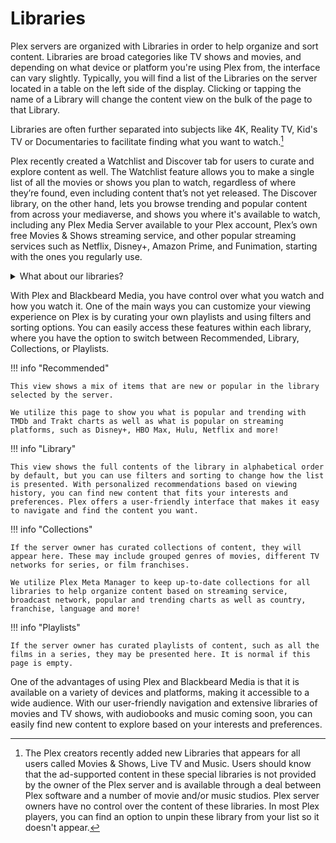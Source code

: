 # Libraries

Plex servers are organized with Libraries in order to help organize and sort content. Libraries are broad categories like TV shows and movies, and depending on what device or platform you're using Plex from, the interface can vary slightly. Typically, you will find a list of the Libraries on the server located in a table on the left side of the display. Clicking or tapping the name of a Library will change the content view on the bulk of the page to that Library.

Libraries are often further separated into subjects like 4K, Reality TV, Kid's TV or Documentaries to facilitate finding what you want to watch.[^1]

Plex recently created a Watchlist and Discover tab for users to curate and explore content as well. The Watchlist feature allows you to make a single list of all the movies or shows you plan to watch, regardless of where they’re found, even including content that’s not yet released. The Discover library, on the other hand, lets you browse trending and popular content from across your mediaverse, and shows you where it's available to watch, including any Plex Media Server available to your Plex account, Plex’s own free Movies & Shows streaming service, and other popular streaming services such as Netflix, Disney+, Amazon Prime, and Funimation, starting with the ones you regularly use.

 <details>
  <summary>What about our libraries?</summary>
  <br />
Our libraries are divided into multiple collections, which are split to help organize content and make it easier for you to discover and decide what you want to watch. Currently, we have 10 libraries, each offering a unique collection of content:<br />
<ul>
 <li><strong>Movies:</strong> This library includes a broad selection of popular movies across different genres and eras.</li>
 <li><strong>Movies - Anime:</strong> For fans of anime, this library features a vast collection of animated movies and TV shows.</li>
 <li><strong>Movies - Foreign:</strong> Discover movies from around the world with this library, which includes foreign-language films with English subtitles.</li>
 <li><strong>Movies - 4K:</strong> Get the ultimate viewing experience with this library of 4K movies, featuring stunning resolution and detail.</li>
 <li><strong>Movies - 4K DV:</strong> This library offers 4K movies with Dolby Vision, providing an even more immersive viewing experience.</li>
 <li><strong>TV:</strong> Find your favorite TV shows and binge-watch them with this library, which includes both classic and current TV series.</li>
 <li><strong>TV - Anime:</strong> Anime lovers will find a huge selection of animated TV shows in this library.</li>
 <li><strong>TV - 4K:</strong> Watch TV shows in stunning 4K resolution with this library, which includes popular series from different networks.</li>
 <li><strong>TV - 4K DV:</strong> Get an even more immersive viewing experience with this library of TV shows in 4K with Dolby Vision.</li>
 <li><strong>MasterClass:</strong> Learn new skills from the world's top experts with this library of educational videos.</li>
<br />
  We will soon be expanding our collection of libraries to include Movies - Concerts, Movies - Documentary, Movies - Sports, Movies - Stand-Up, TV - Documentary, TV - Family, and TV - Reality. Stay tuned for even more content to explore!
  </details>

With Plex and Blackbeard Media, you have control over what you watch and how you watch it. One of the main ways you can customize your viewing experience on Plex is by curating your own playlists and using filters and sorting options. You can easily access these features within each library, where you have the option to switch between Recommended, Library, Collections, or Playlists.

!!! info "Recommended"

    This view shows a mix of items that are new or popular in the library selected by the server.
    
    We utilize this page to show you what is popular and trending with TMDb and Trakt charts as well as what is popular on streaming platforms, such as Disney+, HBO Max, Hulu, Netflix and more!

!!! info "Library"

    This view shows the full contents of the library in alphabetical order by default, but you can use filters and sorting to change how the list is presented. With personalized recommendations based on viewing history, you can find new content that fits your interests and preferences. Plex offers a user-friendly interface that makes it easy to navigate and find the content you want.

!!! info "Collections"

    If the server owner has curated collections of content, they will appear here. These may include grouped genres of movies, different TV networks for series, or film franchises.
    
    We utilize Plex Meta Manager to keep up-to-date collections for all libraries to help organize content based on streaming service, broadcast network, popular and trending charts as well as country, franchise, language and more!

!!! info "Playlists"

    If the server owner has curated playlists of content, such as all the films in a series, they may be presented here. It is normal if this page is empty.

One of the advantages of using Plex and Blackbeard Media is that it is available on a variety of devices and platforms, making it accessible to a wide audience. With our user-friendly navigation and extensive libraries of movies and TV shows, with audiobooks and music coming soon, you can easily find new content to explore based on your interests and preferences.

[^1]: The Plex creators recently added new Libraries that appears for all users called Movies & Shows, Live TV and Music. Users should know that the ad-supported content in these special libraries is not provided by the owner of the Plex server and is available through a deal between Plex software and a number of movie and/or music studios. Plex server owners have no control over the content of these libraries. In most Plex players, you can find an option to unpin these library from your list so it doesn't appear.
